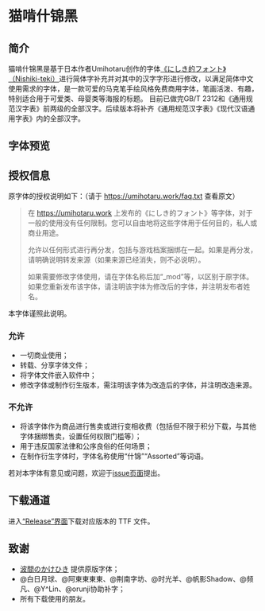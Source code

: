 # 猫啃什锦黑


## 简介

猫啃什锦黑是基于日本作者Umihotaru创作的字体[《にしき的フォント》（Nishiki-teki）](https://umihotaru.work/)进行简体字补充并对其中的汉字字形进行修改，以满足简体中文使用需求的字体，是一款可爱的马克笔手绘风格免费商用字体，笔画活泼、有趣，特别适合用于可爱类、母婴类等海报的标题。
目前已做完GB/T 2312和《通用规范汉字表》前两级的全部汉字。后续版本将补齐《通用规范汉字表》《现代汉语通用字表》内的全部汉字。

## 字体预览


## 授权信息

原字体的授权说明如下：（请于 https://umihotaru.work/faq.txt 查看原文）

> 在 https://umihotaru.work 上发布的《にしき的フォント》等字体，对于一般的使用没有任何限制。您可以自由地将这些字体用于任何目的，私人或商业用途。
> 
> 允许以任何形式进行再分发，包括与游戏档案捆绑在一起。如果是再分发，请明确说明转发来源（如果来源已经消失，则不必说明）。
> 
> 如果需要修改字体使用，请在字体名称后加“_mod”等，以区别于原字体。如果您重新发布该字体，请注明该字体为修改后的字体，并注明发布者姓名。

本字体谨照此说明。

### 允许
- 一切商业使用；
- 转载、分享字体文件；
- 将字体文件嵌入软件中；
- 修改字体或制作衍生版本，需注明该字体为改造后的字体，并注明改造来源。

### 不允许
- 将该字体作为商品进行售卖或进行变相收费（包括但不限于积分下载，与其他字体捆绑售卖，设置任何权限门槛等）；
- 用于违反国家法律和公序良俗的任何场景；
- 在制作衍生字体时，字体名称使用“什锦”“Assorted”等词语。

若对本字体有意见或问题，欢迎于[issue页面](https://github.com/Skr-ZERO/MaokenAssortedSans/issues)提出。

## 下载通道

进入[“Release”界面](https://github.com/Skr-ZERO/MaokenAssortedSans/releases)下载对应版本的 TTF 文件。

## 致谢

- [波間のかけひき](https://twitter.com/Umihotarus) 提供原版字体；
- @白日月球、@阿東東東東、@荆南字坊、@时光羊、@帆影Shadow、@频凡、@Y^Lin、@orunji协助补字；
- 所有下载使用的朋友。
